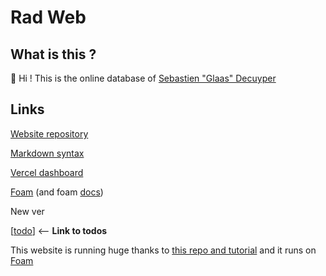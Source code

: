 # Rad Web

## What is this ?

👋 Hi ! This is the online database of [Sebastien "Glaas" Decuyper](https://sebdec.net/aboutme.html "Personal website")

## Links

[Website repository](https://github.com/Glaas/RadWeb "Website repo")

[Markdown syntax](https://www.markdownguide.org/basic-syntax/ "Markdown syntax")

[Vercel dashboard](https://vercel.com/dashboard "Vercel")

[Foam](https://foambubble.github.io/foam/ "Foam") (and foam [docs](https://github.com/foambubble/foam-template/blob/master/getting-started.md))

New ver

[[todo]] <-- **Link to todos**


This website is running huge thanks to [this repo and tutorial](https://github.com/hikerpig/foam-template-gatsby-kb) and it runs on [Foam](https://foambubble.github.io/foam/ "Foam")


[//begin]: # "Autogenerated link references for markdown compatibility"
[todo]: todo.md "TODOS"
[//end]: # "Autogenerated link references"